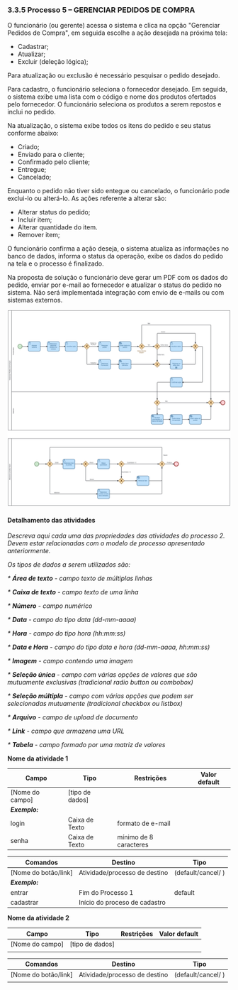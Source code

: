 ### 3.3.5 Processo 5 – GERENCIAR PEDIDOS DE COMPRA

O funcionário (ou gerente) acessa o sistema e clica na opção "Gerenciar Pedidos de Compra", em seguida escolhe a ação desejada na próxima tela:

* Cadastrar;
* Atualizar;
* Excluir (deleção lógica);

Para atualização ou exclusão é necessário pesquisar o pedido desejado.

Para cadastro, o funcionário seleciona o fornecedor desejado. Em seguida, o sistema exibe uma lista com o código e nome dos produtos ofertados pelo fornecedor. O funcionário seleciona os produtos a serem repostos e inclui no pedido.

Na atualização, o sistema exibe todos os itens do pedido e seu status conforme abaixo:
* Criado;
* Enviado para o cliente;
* Confirmado pelo cliente;
* Entregue;
* Cancelado;

Enquanto o pedido não tiver sido entegue ou cancelado, o funcionário pode exclui-lo ou alterá-lo. As ações referente a alterar são:
* Alterar status do pedido;
* Incluir item;
* Alterar quantidade do item.
* Remover item;

O funcionário confirma a ação deseja, o sistema atualiza as informações no banco de dados, informa o status da operação, exibe os dados do pedido na tela e o processo é finalizado.

Na proposta de solução o funcionário deve gerar um PDF com os dados do pedido, enviar por e-mail ao fornecedor e atualizar o status do pedido no sistema. Não será implementada integração com envio de e-mails ou com sistemas externos.

![Exemplo de um Modelo BPMN do PROCESSO 5](../images/gerenciar-pedidos-de-compra.png "Modelo BPMN do Processo 5.")


#### Detalhamento das atividades

_Descreva aqui cada uma das propriedades das atividades do processo 2. 
Devem estar relacionadas com o modelo de processo apresentado anteriormente._

_Os tipos de dados a serem utilizados são:_

_* **Área de texto** - campo texto de múltiplas linhas_

_* **Caixa de texto** - campo texto de uma linha_

_* **Número** - campo numérico_

_* **Data** - campo do tipo data (dd-mm-aaaa)_

_* **Hora** - campo do tipo hora (hh:mm:ss)_

_* **Data e Hora** - campo do tipo data e hora (dd-mm-aaaa, hh:mm:ss)_

_* **Imagem** - campo contendo uma imagem_

_* **Seleção única** - campo com várias opções de valores que são mutuamente exclusivas (tradicional radio button ou combobox)_

_* **Seleção múltipla** - campo com várias opções que podem ser selecionadas mutuamente (tradicional checkbox ou listbox)_

_* **Arquivo** - campo de upload de documento_

_* **Link** - campo que armazena uma URL_

_* **Tabela** - campo formado por uma matriz de valores_

**Nome da atividade 1**

| **Campo**       | **Tipo**         | **Restrições** | **Valor default** |
| ---             | ---              | ---            | ---               |
| [Nome do campo] | [tipo de dados]  |                |                   |
| ***Exemplo:***  |                  |                |                   |
| login           | Caixa de Texto   | formato de e-mail |                |
| senha           | Caixa de Texto   | mínimo de 8 caracteres |           |

| **Comandos**         |  **Destino**                   | **Tipo** |
| ---                  | ---                            | ---               |
| [Nome do botão/link] | Atividade/processo de destino  | (default/cancel/  ) |
| ***Exemplo:***       |                                |                   |
| entrar               | Fim do Processo 1              | default           |
| cadastrar            | Início do proceso de cadastro  |                   |


**Nome da atividade 2**

| **Campo**       | **Tipo**         | **Restrições** | **Valor default** |
| ---             | ---              | ---            | ---               |
| [Nome do campo] | [tipo de dados]  |                |                   |
|                 |                  |                |                   |

| **Comandos**         |  **Destino**                   | **Tipo**          |
| ---                  | ---                            | ---               |
| [Nome do botão/link] | Atividade/processo de destino  | (default/cancel/  ) |
|                      |                                |                   |
